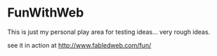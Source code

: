 FunWithWeb
==========

This is just my personal play area for testing ideas... very rough ideas.

see it in action at http://www.fabledweb.com/fun/